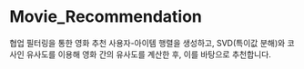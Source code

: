 # Movie_Recommendation
협업 필터링을 통한 영화 추천 사용자-아이템 행렬을 생성하고, SVD(특이값 분해)와 코사인 유사도를 이용해 영화 간의 유사도를 계산한 후, 이를 바탕으로 추천합니다.
